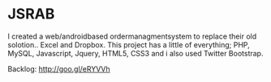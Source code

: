 JSRAB
=====
I created a web/androidbased ordermanagmentsystem to replace their old solotion.. Excel and Dropbox.
This project has a little of everything; PHP, MySQL, Javascript, Jquery, HTML5, CSS3 and i also used Twitter Bootstrap.


Backlog: http://goo.gl/eRYVVh
